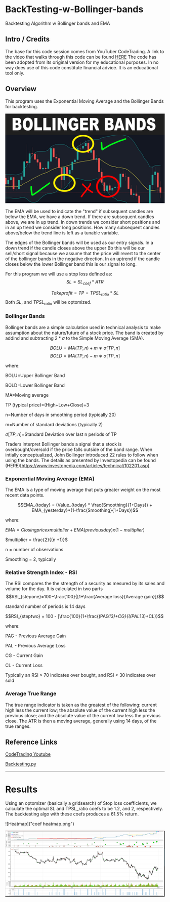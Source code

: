 # BackTesting-w-Bollinger-bands
 Backtesting Algorithm w Bollinger bands and EMA


## Intro / Credits
The base for this code session comes from YouTuber CodeTrading.  A link to the video that walks through this code can be found [HERE](https://www.youtube.com/watch?v=IfoZaCGTJ_Q)
The code has been adopted from its original version for my educational purposes.  In no way does use of this code constitute financial advice.  It is an educational tool only.

## Overview
This program uses the Exponential Moving Average and the Bollinger Bands for backtesting.

![bands](Bollinger-Bands-Trading-Strategy-intraday-trading-strategies-Bollinger-Bands-trading-strategy-68-669401335.png)

The EMA will be used to indicate the "trend" if subsequent candles are below the EMA, we have a down trend.  If there are subsequent candles above, we are in up trend.  In down trends we consider short positions and in an up trend we consider long positions.  How many subsequent candles above/below the trend line is left as a tunable variable.

The edges of the Bollinger bands will be used as our entry signals.  In a down trend if the candle closes above the upper Bb this will be our sell/short signal because we assume that the price will revert to the center of the bollinger bands in the negative direction.  In an uptrend if the candle closes below the lower Bollinger band this is our signal to long.

For this program we will use a stop loss defined as:
$$SL = SL_{coef}*ATR$$

$$Take profit = TP = TPSL_{ratio}*SL$$
Both $SL$, and $TPSL_{ratio}$ will be optomized.



### Bollinger Bands
Bollinger bands are a simple calculation used in technical analysis to make assumption about the nature/future of a stock price.  The band is created by addind and subtracting $2*\sigma$ to the Simple Moving Average (SMA).  

$$BOLU=MA(TP,n)+m∗\sigma[TP,n]$$
$$BOLD=MA(TP,n)−m∗\sigma[TP,n]$$

where:

BOLU=Upper Bollinger Band

BOLD=Lower Bollinger Band

MA=Moving average

TP (typical price)=(High+Low+Close)÷3

n=Number of days in smoothing period (typically 20)

m=Number of standard deviations (typically 2)

$\sigma[TP,n]$=Standard Deviation over last n periods of TP

Traders interpret Bollinger bands a signal that a stock is overbought/oversold if the price falls outside of the band range. When intially conceptualized, John Bollinger introduced 22 rules to follow when using the bands.  The details as presented by Investopedia can be found (HERE)[https://www.investopedia.com/articles/technical/102201.asp]. 

### Exponential Moving Average (EMA)
The EMA is a type of moving average that puts greater weight on the most recent data points.  

$$EMA_{today} = (Value_{today} * \frac{Smoothing}{1+Days}) + EMA_{yesterday}*(1-\frac{Smoothing}{1+Days})$$

where:

$EMA = Closing price x multiplier + EMA (previous day) x (1-multiplier)$

$multiplier = \frac{2}{(n +1)}$

n = number of observations

Smoothing = 2, typically


### Relative Strength Index - RSI
The RSI compares the the strength of a security as mesured by its sales and volume for the day.  It is calculated in two parts
$$RSI_{stepone}=100−\frac{100}{[1+\frac{Average loss}{Average gain}]}$$

standard number of periods is 14 days

$$RSI_{steptwo} = 100 - [\frac{100}{1+\frac{(PAG*13)+CG}{((PAL*13)+CL)}$$

where:

PAG - Previous Average Gain

PAL - Previous Average Loss

CG - Current Gain

CL - Current Loss

Typically an RSI > 70 indicates over bought, and RSI < 30 indicates over sold

### Average True Range
The true range indicator is taken as the greatest of the following: current high less the current low; the absolute value of the current high less the previous close; and the absolute value of the current low less the previous close. The ATR is then a moving average, generally using 14 days, of the true ranges. 

## Reference Links
[CodeTrading Youtube](https://www.youtube.com/watch?v=IfoZaCGTJ_Q&t=434s)

[Backtesting.py](https://kernc.github.io/backtesting.py/)

---
# Results
Using an optomizer (basically a gridsearch) of Stop loss coefficients, we calculate the optimal SL and TPSL_ratio coefs to be 1.2, and 2, respectively.  The backtesting algo with these coefs produces a 61.5% return.

![Heatmap]("coef heatmap.png")

![Backtest data](results.png)


